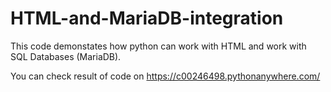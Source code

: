# HTML-and-MariaDB-integration
This code demonstates how python can work with HTML and work with SQL Databases (MariaDB).

You can check result of code on https://c00246498.pythonanywhere.com/
